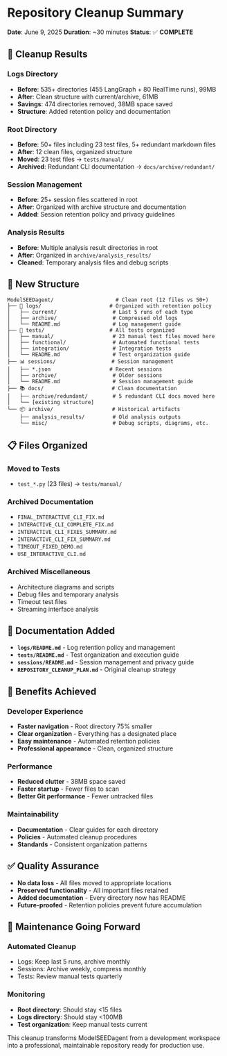# Repository Cleanup Summary

**Date**: June 9, 2025
**Duration**: ~30 minutes
**Status**: ✅ **COMPLETE**

## 🎯 **Cleanup Results**

### **Logs Directory**
- **Before**: 535+ directories (455 LangGraph + 80 RealTime runs), 99MB
- **After**: Clean structure with current/archive, 61MB
- **Savings**: 474 directories removed, 38MB space saved
- **Structure**: Added retention policy and documentation

### **Root Directory**
- **Before**: 50+ files including 23 test files, 5+ redundant markdown files
- **After**: 12 clean files, organized structure
- **Moved**: 23 test files → `tests/manual/`
- **Archived**: Redundant CLI documentation → `docs/archive/redundant/`

### **Session Management**
- **Before**: 25+ session files scattered in root
- **After**: Organized with archive structure and documentation
- **Added**: Session retention policy and privacy guidelines

### **Analysis Results**
- **Before**: Multiple analysis result directories in root
- **After**: Organized in `archive/analysis_results/`
- **Cleaned**: Temporary analysis files and debug scripts

## 📁 **New Structure**

```
ModelSEEDagent/                    # Clean root (12 files vs 50+)
├── 📝 logs/                      # Organized with retention policy
│   ├── current/                  # Last 5 runs of each type
│   ├── archive/                  # Compressed old logs
│   └── README.md                 # Log management guide
├── 🧪 tests/                     # All tests organized
│   ├── manual/                   # 23 manual test files moved here
│   ├── functional/               # Automated functional tests
│   ├── integration/              # Integration tests
│   └── README.md                 # Test organization guide
├── 📊 sessions/                  # Session management
│   ├── *.json                   # Recent sessions
│   ├── archive/                  # Older sessions
│   └── README.md                 # Session management guide
├── 📚 docs/                      # Clean documentation
│   ├── archive/redundant/        # 5 redundant CLI docs moved here
│   └── [existing structure]
└── 📦 archive/                   # Historical artifacts
    ├── analysis_results/         # Old analysis outputs
    └── misc/                     # Debug scripts, diagrams, etc.
```

## 📋 **Files Organized**

### **Moved to Tests**
- `test_*.py` (23 files) → `tests/manual/`

### **Archived Documentation**
- `FINAL_INTERACTIVE_CLI_FIX.md`
- `INTERACTIVE_CLI_COMPLETE_FIX.md`
- `INTERACTIVE_CLI_FIXES_SUMMARY.md`
- `INTERACTIVE_CLI_FIX_SUMMARY.md`
- `TIMEOUT_FIXED_DEMO.md`
- `USE_INTERACTIVE_CLI.md`

### **Archived Miscellaneous**
- Architecture diagrams and scripts
- Debug files and temporary analysis
- Timeout test files
- Streaming interface analysis

## 📖 **Documentation Added**

- **`logs/README.md`** - Log retention policy and management
- **`tests/README.md`** - Test organization and execution guide
- **`sessions/README.md`** - Session management and privacy guide
- **`REPOSITORY_CLEANUP_PLAN.md`** - Original cleanup strategy

## 🎯 **Benefits Achieved**

### **Developer Experience**
- **Faster navigation** - Root directory 75% smaller
- **Clear organization** - Everything has a designated place
- **Easy maintenance** - Automated retention policies
- **Professional appearance** - Clean, organized structure

### **Performance**
- **Reduced clutter** - 38MB space saved
- **Faster startup** - Fewer files to scan
- **Better Git performance** - Fewer untracked files

### **Maintainability**
- **Documentation** - Clear guides for each directory
- **Policies** - Automated cleanup procedures
- **Standards** - Consistent organization patterns

## ✅ **Quality Assurance**

- **No data loss** - All files moved to appropriate locations
- **Preserved functionality** - All important files retained
- **Added documentation** - Every directory now has README
- **Future-proofed** - Retention policies prevent future accumulation

## 🔄 **Maintenance Going Forward**

### **Automated Cleanup**
- Logs: Keep last 5 runs, archive monthly
- Sessions: Archive weekly, compress monthly
- Tests: Review manual tests quarterly

### **Monitoring**
- **Root directory**: Should stay <15 files
- **Logs directory**: Should stay <100MB
- **Test organization**: Keep manual tests current

This cleanup transforms ModelSEEDagent from a development workspace into a professional, maintainable repository ready for production use.
